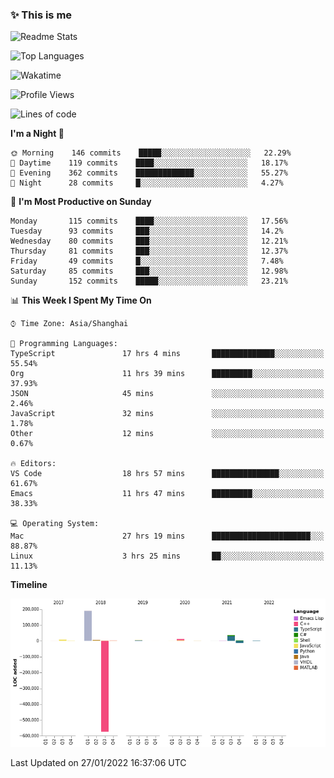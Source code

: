 <!--

**icyzeroice/icyzeroice** is a ✨ _special_ ✨ repository because its `README.md` (this file) appears on your GitHub profile.

Here are some ideas to get you started:

- 🔭 I’m currently working on ...
- 🌱 I’m currently learning ...
- 👯 I’m looking to collaborate on ...
- 🤔 I’m looking for help with ...
- 💬 Ask me about ...
- 📫 How to reach me: ...
- 😄 Pronouns: ...
- ⚡ Fun fact: ...

-->

### ✨ This is me

![Readme Stats](https://github-readme-stats.vercel.app/api?username=icyzeroice)

![Top Languages](https://github-readme-stats.vercel.app/api/top-langs/?username=icyzeroice&exclude_repo=scutie2015-digimon&layout=compact&langs_count=5)

![Wakatime](https://github-readme-stats.vercel.app/api/wakatime?username=icyzeroice)

<!--START_SECTION:waka-->
![Profile Views](http://img.shields.io/badge/Profile%20Views-1-blue)

![Lines of code](https://img.shields.io/badge/From%20Hello%20World%20I%27ve%20Written--319%20Thousand%20lines%20of%20code-blue)

**I'm a Night 🦉** 

```text
🌞 Morning    146 commits    █████░░░░░░░░░░░░░░░░░░░░   22.29% 
🌆 Daytime    119 commits    ████░░░░░░░░░░░░░░░░░░░░░   18.17% 
🌃 Evening    362 commits    █████████████░░░░░░░░░░░░   55.27% 
🌙 Night      28 commits     █░░░░░░░░░░░░░░░░░░░░░░░░   4.27%

```
📅 **I'm Most Productive on Sunday** 

```text
Monday       115 commits    ████░░░░░░░░░░░░░░░░░░░░░   17.56% 
Tuesday      93 commits     ███░░░░░░░░░░░░░░░░░░░░░░   14.2% 
Wednesday    80 commits     ███░░░░░░░░░░░░░░░░░░░░░░   12.21% 
Thursday     81 commits     ███░░░░░░░░░░░░░░░░░░░░░░   12.37% 
Friday       49 commits     █░░░░░░░░░░░░░░░░░░░░░░░░   7.48% 
Saturday     85 commits     ███░░░░░░░░░░░░░░░░░░░░░░   12.98% 
Sunday       152 commits    █████░░░░░░░░░░░░░░░░░░░░   23.21%

```


📊 **This Week I Spent My Time On** 

```text
⌚︎ Time Zone: Asia/Shanghai

💬 Programming Languages: 
TypeScript               17 hrs 4 mins       ██████████████░░░░░░░░░░░   55.54% 
Org                      11 hrs 39 mins      █████████░░░░░░░░░░░░░░░░   37.93% 
JSON                     45 mins             ░░░░░░░░░░░░░░░░░░░░░░░░░   2.46% 
JavaScript               32 mins             ░░░░░░░░░░░░░░░░░░░░░░░░░   1.78% 
Other                    12 mins             ░░░░░░░░░░░░░░░░░░░░░░░░░   0.67%

🔥 Editors: 
VS Code                  18 hrs 57 mins      ███████████████░░░░░░░░░░   61.67% 
Emacs                    11 hrs 47 mins      █████████░░░░░░░░░░░░░░░░   38.33%

💻 Operating System: 
Mac                      27 hrs 19 mins      ██████████████████████░░░   88.87% 
Linux                    3 hrs 25 mins       ██░░░░░░░░░░░░░░░░░░░░░░░   11.13%

```

**Timeline**

![Chart not found](https://raw.githubusercontent.com/icyzeroice/icyzeroice/main/charts/bar_graph.png) 


 Last Updated on 27/01/2022 16:37:06 UTC
<!--END_SECTION:waka-->

<!--

### Related
- https://github.com/abhisheknaiidu/awesome-github-profile-readme
- https://github.com/coderjojo/creative-profile-readme
- https://github.com/elangosundar/awesome-README-templates
- https://github.com/durgeshsamariya/awesome-github-profile-readme-templates
- https://github.com/anmol098/waka-readme-stats

-->
